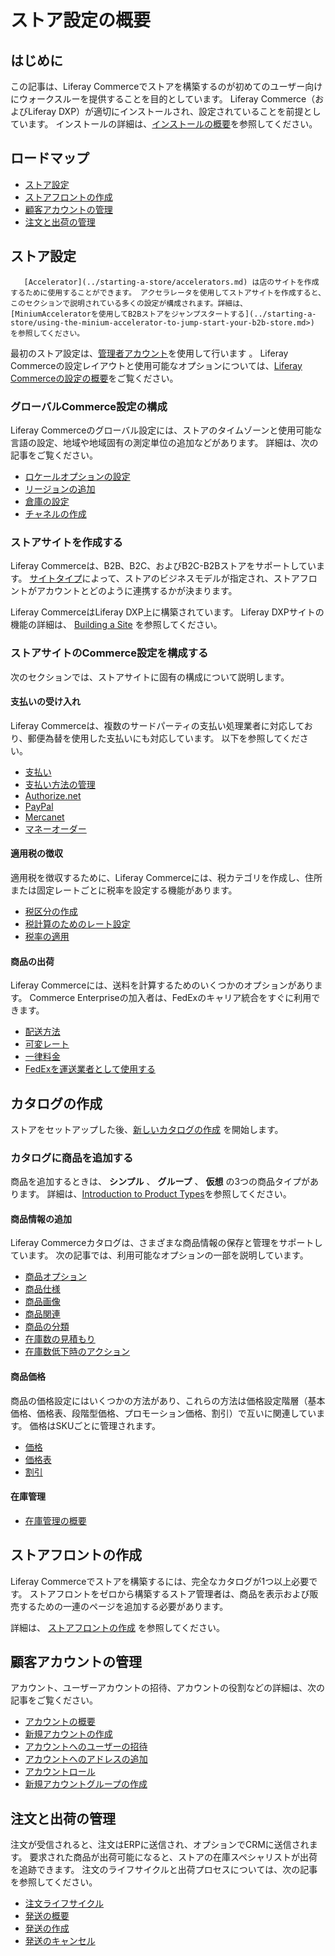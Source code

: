 # ストア設定の概要

<a name="introduction" />

## はじめに

この記事は、Liferay Commerceでストアを構築するのが初めてのユーザー向けにウォークスルーを提供することを目的としています。 Liferay Commerce（およびLiferay DXP）が適切にインストールされ、設定されていることを前提としています。 インストールの詳細は、[インストールの概要](../../installation-and-upgrades/installation-overview.md)を参照してください。

<a name="road-map" />

## ロードマップ

* [ストア設定](#store-setup)
* [ストアフロントの作成](#creating-the-storefront)
* [顧客アカウントの管理](#managing-customer-accounts)
* [注文と出荷の管理](#managing-orders-and-shipments)

<a name="store-setup" />

## ストア設定

```{note}
   [Accelerator](../starting-a-store/accelerators.md) は店のサイトを作成するために使用することができます。 アクセラレータを使用してストアサイトを作成すると、このセクションで説明されている多くの設定が構成されます。詳細は、 [MiniumAcceleratorを使用してB2Bストアをジャンプスタートする](../starting-a-store/using-the-minium-accelerator-to-jump-start-your-b2b-store.md>) を参照してください。
```

最初のストア設定は、[管理者アカウント](./introduction-to-the-admin-account.md)を使用して行います 。 Liferay Commerceの設定レイアウトと使用可能なオプションについては、[Liferay Commerceの設定の概要](../store-administration/liferay-commerce-configuration-overview.md)をご覧ください。

### グローバルCommerce設定の構成

Liferay Commerceのグローバル設定には、ストアのタイムゾーンと使用可能な言語の設定、地域や地域固有の測定単位の追加などがあります。 詳細は、次の記事をご覧ください。

* [ロケールオプションの設定](../store-administration/locale-options.md)
* [リージョンの追加](../store-administration/adding-regions.md)
* [倉庫の設定](../managing-a-catalog/managing-inventory/warehouse-reference-guide.md)
* [チャネルの作成](./channels/introduction-to-channels.md)

### ストアサイトを作成する

Liferay Commerceは、B2B、B2C、およびB2C-B2Bストアをサポートしています。 [サイトタイプ](../starting-a-store/sites-and-site-types.md)によって、ストアのビジネスモデルが指定され、ストアフロントがアカウントとどのように連携するかが決まります。

Liferay CommerceはLiferay DXP上に構築されています。 Liferay DXPサイトの機能の詳細は、 [Building a Site](https://learn.liferay.com/dxp/latest/ja/site-building/building-sites/adding-a-site.html) を参照してください。

### ストアサイトのCommerce設定を構成する

次のセクションでは、ストアサイトに固有の構成について説明します。

#### 支払いの受け入れ

Liferay Commerceは、複数のサードパーティの支払い処理業者に対応しており、郵便為替を使用した支払いにも対応しています。 以下を参照してください。

* [支払い](../store-administration/configuring-payment-methods/payments.md)
* [支払い方法の管理](../store-administration/configuring-payment-methods/managing-payment-methods.md)
* [Authorize.net](../store-administration/configuring-payment-methods/authorize.net.md)
* [PayPal](../store-administration/configuring-payment-methods/mercanet.md)
* [Mercanet](../store-administration/configuring-payment-methods/mercanet.md)
* [マネーオーダー](../store-administration/configuring-payment-methods/mercanet.md)

#### 適用税の徴収

適用税を徴収するために、Liferay Commerceには、税カテゴリを作成し、住所または固定レートごとに税率を設定する機能があります。

* [税区分の作成](../store-administration/configuring-taxes/creating-tax-categories.md)
* [税計算のためのレート設定](../store-administration/configuring-taxes/setting-rates-for-tax-calculations.md)
* [税率の適用](../store-administration/configuring-taxes/applying-tax-rates.md)

#### 商品の出荷

Liferay Commerceには、送料を計算するためのいくつかのオプションがあります。 Commerce Enterpriseの加入者は、FedExのキャリア統合をすぐに利用できます。

* [配送方法](../store-administration/configuring-shipping-methods/shipping-methods.md)
* [可変レート](../store-administration/configuring-shipping-methods/using-the-variable-rate-shipping-method.md)
* [一律料金](../store-administration/configuring-shipping-methods/using-the-flat-rate-shipping-method.md)
* [FedExを運送業者として使用する](../store-administration/configuring-shipping-methods/using-the-fedex-shipping-method.md)

<a name="creating-the-catalog" />

## カタログの作成

ストアをセットアップした後、[新しいカタログの作成](../managing-a-catalog/catalogs/creating-a-new-catalog.md) を開始します。

### カタログに商品を追加する

商品を追加するときは、 **シンプル** 、 **グループ** 、 **仮想** の3つの商品タイプがあります。 詳細は、[Introduction to Product Types](../managing-a-catalog/creating-and-managing-products/product-types/introduction-to-product-types.md)を参照してください。

#### 商品情報の追加

Liferay Commerceカタログは、さまざまな商品情報の保存と管理をサポートしています。 次の記事では、利用可能なオプションの一部を説明しています。

* [商品オプション](../managing-a-catalog/creating-and-managing-products/products/using-product-options.md)
* [商品仕様](../managing-a-catalog/creating-and-managing-products/products/specifications.md)
* [商品画像](../managing-a-catalog/creating-and-managing-products/products/product-images.md)
* [商品関連](../managing-a-catalog/creating-and-managing-products/products/related-products-up-sells-and-cross-sells.md)
* [商品の分類](../managing-a-catalog/creating-and-managing-products/products/organizing-your-catalog-with-product-categories.md)
* [在庫数の見積もり](../managing-a-catalog/managing-inventory/availability-estimates.md)
* [在庫数低下時のアクション](../managing-a-catalog/managing-inventory/low-stock-action.md)

#### 商品価格

商品の価格設定にはいくつかの方法があり、これらの方法は価格設定階層（基本価格、価格表、段階型価格、プロモーション価格、割引）で互いに関連しています。 価格はSKUごとに管理されます。

* [価格](../managing-a-catalog/managing-prices/introduction-to-pricing.md)
* [価格表](../managing-a-catalog/managing-prices/creating-a-price-list.md)
* [割引](../promoting-products/introduction-to-discounts.md)

#### 在庫管理

* [在庫管理の概要](../managing-a-catalog/managing-inventory/introduction-to-managing-inventory.md)

<a name="creating-the-storefront" />

## ストアフロントの作成

Liferay Commerceでストアを構築するには、完全なカタログが1つ以上必要です。 ストアフロントをゼロから構築するストア管理者は、商品を表示および販売するための一連のページを追加する必要があります。

詳細は、 [ストアフロントの作成](../creating-store-content/creating-your-storefront.md) を参照してください。

<a name="managing-customer-accounts" />

## 顧客アカウントの管理

アカウント、ユーザーアカウントの招待、アカウントの役割などの詳細は、次の記事をご覧ください。

* [アカウントの概要](../users-and-accounts/account-management.md)
* [新規アカウントの作成](../users-and-accounts/account-management/creating-a-new-account.md)
* [アカウントへのユーザーの招待](../users-and-accounts/account-management/inviting-users-to-an-account.md)
* [アカウントへのアドレスの追加](../users-and-accounts/account-management/adding-addresses-to-an-account.md)
* [アカウントロール](../users-and-accounts/account-management/account-roles.md)
* [新規アカウントグループの作成](../users-and-accounts/account-management/creating-a-new-account-group.md)

<a name="managing-orders-and-shipments" />

## 注文と出荷の管理

注文が受信されると、注文はERPに送信され、オプションでCRMに送信されます。 要求された商品が出荷可能になると、ストアの在庫スペシャリストが出荷を追跡できます。 注文のライフサイクルと出荷プロセスについては、次の記事を参照してください。

* [注文ライフサイクル](../orders-and-fulfillment/orders/order-life-cycle.md)
* [発送の概要](../orders-and-fulfillment/shipments/introduction-to-shipments.md)
* [発送の作成](../orders-and-fulfillment/shipments/creating-a-shipment.md)
* [発送のキャンセル](../orders-and-fulfillment/shipments/cancelling-a-shipment.md)
